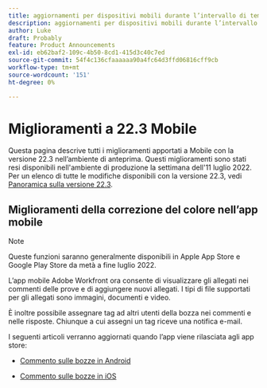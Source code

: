 ```yaml
---
title: aggiornamenti per dispositivi mobili durante l’intervallo di tempo della versione 22.3
description: aggiornamenti per dispositivi mobili durante l’intervallo di tempo della versione 22.3
author: Luke
draft: Probably
feature: Product Announcements
exl-id: eb62baf2-109c-4b50-8cd1-415d3c40c7ed
source-git-commit: 54f4c136cfaaaaaa90a4fc64d3ffd06816cff9cb
workflow-type: tm+mt
source-wordcount: '151'
ht-degree: 0%

---
```


# Miglioramenti a 22.3 Mobile

Questa pagina descrive tutti i miglioramenti apportati a Mobile con la versione 22.3 nell’ambiente di anteprima. Questi miglioramenti sono stati resi disponibili nell&#39;ambiente di produzione la settimana dell&#39;11 luglio 2022. Per un elenco di tutte le modifiche disponibili con la versione 22.3, vedi [Panoramica sulla versione 22.3](../../../product-announcements/product-releases/22.3-release-activity/22-3-release-overview.md).

## Miglioramenti della correzione del colore nell’app mobile

>[!NOTE]
>
>Queste funzioni saranno generalmente disponibili in Apple App Store e Google Play Store da metà a fine luglio 2022.


L’app mobile Adobe Workfront ora consente di visualizzare gli allegati nei commenti delle prove e di aggiungere nuovi allegati. I tipi di file supportati per gli allegati sono immagini, documenti e video.

È inoltre possibile assegnare tag ad altri utenti della bozza nei commenti e nelle risposte. Chiunque a cui assegni un tag riceve una notifica e-mail.

I seguenti articoli verranno aggiornati quando l’app viene rilasciata agli app store:

* [Commento sulle bozze in Android](/help/quicksilver/workfront-basics/mobile-apps/using-the-workfront-mobile-app/comment-on-proofs-android.md)

* [Commento sulle bozze in iOS](/help/quicksilver/workfront-basics/mobile-apps/using-the-workfront-mobile-app/comment-on-proofs-ios.md)

